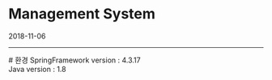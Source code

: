 # Management System
2018-11-06 <br>
<hr>
# 환경
SpringFramework version : 4.3.17<br>
Java version : 1.8
